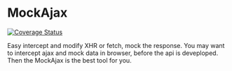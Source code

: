 # MockAjax

[![Coverage Status](https://coveralls.io/repos/github/angrytoro/mockajax/badge.svg)](https://coveralls.io/github/angrytoro/mockajax)

Easy intercept and modify XHR or fetch, mock the response.
You may want to intercept ajax and mock data in browser, before the api is deveploped. Then the MockAjax is the best tool for you.
